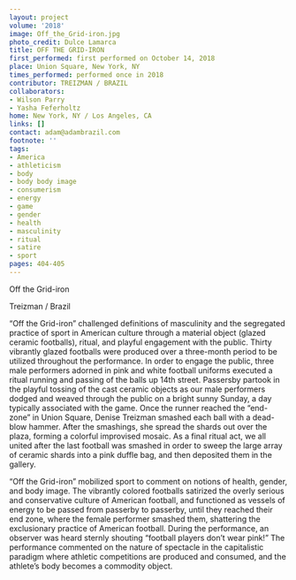 ```yaml
---
layout: project
volume: '2018'
image: Off_the_Grid-iron.jpg
photo_credit: Dulce Lamarca
title: OFF THE GRID-IRON
first_performed: first performed on October 14, 2018
place: Union Square, New York, NY
times_performed: performed once in 2018
contributor: TREIZMAN / BRAZIL
collaborators:
- Wilson Parry
- Yasha Feferholtz
home: New York, NY / Los Angeles, CA
links: []
contact: adam@adambrazil.com
footnote: ''
tags:
- America
- athleticism
- body
- body body image
- consumerism
- energy
- game
- gender
- health
- masculinity
- ritual
- satire
- sport
pages: 404-405
---
```


Off the Grid-iron

Treizman / Brazil

“Off the Grid-iron” challenged definitions of masculinity and the segregated practice of sport in American culture through a material object (glazed ceramic footballs), ritual, and playful engagement with the public. Thirty vibrantly glazed footballs were produced over a three-month period to be utilized throughout the performance. In order to engage the public, three male performers adorned in pink and white football uniforms executed a ritual running and passing of the balls up 14th street. Passersby partook in the playful tossing of the cast ceramic objects as our male performers dodged and weaved through the public on a bright sunny Sunday, a day typically associated with the game. Once the runner reached the “end-zone” in Union Square, Denise Treizman smashed each ball with a dead-blow hammer. After the smashings, she spread the shards out over the plaza, forming a colorful improvised mosaic. As a final ritual act, we all united after the last football was smashed in order to sweep the large array of ceramic shards into a pink duffle bag, and then deposited them in the gallery.

“Off the Grid-iron” mobilized sport to comment on notions of health, gender, and body image. The vibrantly colored footballs satirized the overly serious and conservative culture of American football, and functioned as vessels of energy to be passed from passerby to passerby, until they reached their end zone, where the female performer smashed them, shattering the exclusionary practice of American football. During the performance, an observer was heard sternly shouting “football players don’t wear pink!” The performance commented on the nature of spectacle in the capitalistic paradigm where athletic competitions are produced and consumed, and the athlete’s body becomes a commodity object.
